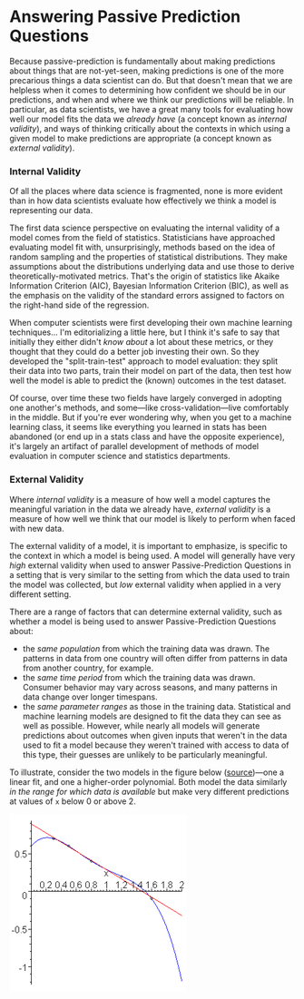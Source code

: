 # Answering Passive Prediction Questions

Because passive-prediction is fundamentally about making predictions about things that are not-yet-seen, making predictions is one of the more precarious things a data scientist can do. But that doesn't mean that we are helpless when it comes to determining how confident we should be in our predictions, and when and where we think our predictions will be reliable. In particular, as data scientists, we have a great many tools for evaluating how well our model fits the data we *already have* (a concept known as *internal validity*), and ways of thinking critically about the contexts in which using a given model to make predictions are appropriate (a concept known as *external validity*).

### Internal Validity

Of all the places where data science is fragmented, none is more evident than in how data scientists evaluate how effectively we think a model is representing our data.

The first data science perspective on evaluating the internal validity of a model comes from the field of statistics. Statisticians have approached evaluating model fit with, unsurprisingly, methods based on the idea of random sampling and the properties of statistical distributions. They make assumptions about the distributions underlying data and use those to derive theoretically-motivated metrics. That's the origin of statistics like Akaike Information Criterion (AIC), Bayesian Information Criterion (BIC), as well as the emphasis on the validity of the standard errors assigned to factors on the right-hand side of the regression.

When computer scientists were first developing their own machine learning techniques... I'm editorializing a little here, but I think it's safe to say that initially they either didn't *know about* a lot about these metrics, or they thought that they could do a better job investing their own. So they developed the "split-train-test" approach to model evaluation: they split their data into two parts, train their model on part of the data, then test how well the model is able to predict the (known) outcomes in the test dataset.

Of course, over time these two fields have largely converged in adopting one another's methods, and some—like cross-validation—live comfortably in the middle. But if you're ever wondering why, when you get to a machine learning class, it seems like everything you learned in stats has been abandoned (or end up in a stats class and have the opposite experience), it's largely an artifact of parallel development of methods of model evaluation in computer science and statistics departments.

### External Validity

Where *internal validity* is a measure of how well a model captures the meaningful variation in the data we already have, *external validity* is a measure of how well we think that our model is likely to perform when faced with new data.

The external validity of a model, it is important to emphasize, is specific to the context in which a model is being used. A model will generally have very *high* external validity when used to answer Passive-Prediction Questions in a setting that is very similar to the setting from which the data used to train the model was collected, but *low* external validity when applied in a very different setting.

There are a range of factors that can determine external validity, such as whether a model is being used to answer Passive-Prediction Questions about:

- the *same population* from which the training data was drawn. The patterns in data from one country will often differ from patterns in data from another country, for example.
- the *same time period* from which the training data was drawn. Consumer behavior may vary across seasons, and many patterns in data change over longer timespans.
- the *same parameter ranges* as those in the training data. Statistical and machine learning models are designed to fit the data they can see as well as possible. However, while nearly all models will generate predictions about outcomes when given inputs that weren't in the data used to fit a model because they weren't trained with access to data of this type, their guesses are unlikely to be particularly meaningful.

<!-- Need a figure we make ourselves -->

To illustrate, consider the two models in the figure below ([source](https://ece.uwaterloo.ca/~dwharder/NumericalAnalysis/06LeastSquares/extrapolation/complete.html))—one a linear fit, and one a higher-order polynomial. Both model the data similarly *in the range for which data is available* but make very different predictions at values of `x` below 0 or above 2.

![example of two models that look similar over ranges with data but extrapolate very differently outside that range](images/extrapolation.gif)

<!-- ## Manipulation and External Validity

Models may exhibit low external validity when applied in contexts that are obviously very different from the data on which it was trained: in a different country, in a different industry, in a different climate, or during a different time of year. But they can sometimes also fail to perform well in situations where everything *looks* similar, but the processes generating the data have changed.

Suppose, for example, we wanted to go back to our example of wanting to reduce complications from surgery. So we build a model that allows us to predict, for each patient going into surgery, the likelihood they will eventually experience complications. -->
